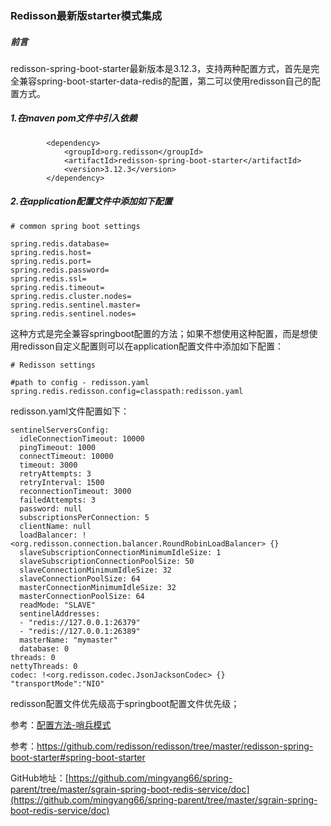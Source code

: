 ### Redisson最新版starter模式集成

##### 前言

redisson-spring-boot-starter最新版本是3.12.3，支持两种配置方式，首先是完全兼容spring-boot-starter-data-redis的配置，第二可以使用redisson自己的配置方式。

##### 1.在maven pom文件中引入依赖

```
        <dependency>
            <groupId>org.redisson</groupId>
            <artifactId>redisson-spring-boot-starter</artifactId>
            <version>3.12.3</version>
        </dependency>
```

##### 2.在application配置文件中添加如下配置

```
# common spring boot settings

spring.redis.database=
spring.redis.host=
spring.redis.port=
spring.redis.password=
spring.redis.ssl=
spring.redis.timeout=
spring.redis.cluster.nodes=
spring.redis.sentinel.master=
spring.redis.sentinel.nodes=

```

这种方式是完全兼容springboot配置的方法；如果不想使用这种配置，而是想使用redisson自定义配置则可以在application配置文件中添加如下配置：

```
# Redisson settings

#path to config - redisson.yaml
spring.redis.redisson.config=classpath:redisson.yaml
```

redisson.yaml文件配置如下：

```
sentinelServersConfig:
  idleConnectionTimeout: 10000
  pingTimeout: 1000
  connectTimeout: 10000
  timeout: 3000
  retryAttempts: 3
  retryInterval: 1500
  reconnectionTimeout: 3000
  failedAttempts: 3
  password: null
  subscriptionsPerConnection: 5
  clientName: null
  loadBalancer: !<org.redisson.connection.balancer.RoundRobinLoadBalancer> {}
  slaveSubscriptionConnectionMinimumIdleSize: 1
  slaveSubscriptionConnectionPoolSize: 50
  slaveConnectionMinimumIdleSize: 32
  slaveConnectionPoolSize: 64
  masterConnectionMinimumIdleSize: 32
  masterConnectionPoolSize: 64
  readMode: "SLAVE"
  sentinelAddresses:
  - "redis://127.0.0.1:26379"
  - "redis://127.0.0.1:26389"
  masterName: "mymaster"
  database: 0
threads: 0
nettyThreads: 0
codec: !<org.redisson.codec.JsonJacksonCodec> {}
"transportMode":"NIO"
```

redisson配置文件优先级高于springboot配置文件优先级；



参考：[配置方法-哨兵模式](https://github.com/redisson/redisson/wiki/2.-配置方法#27-哨兵模式)

参考：https://github.com/redisson/redisson/tree/master/redisson-spring-boot-starter#spring-boot-starter

GitHub地址：[https://github.com/mingyang66/spring-parent/tree/master/sgrain-spring-boot-redis-service/doc](https://github.com/mingyang66/spring-parent/tree/master/sgrain-spring-boot-redis-service/doc)